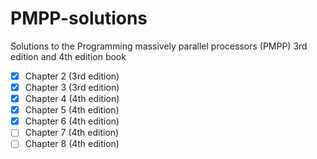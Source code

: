 # PMPP-solutions

Solutions to the Programming massively parallel processors (PMPP) 3rd edition and 4th edition book

- [x] Chapter 2 (3rd edition)
- [x] Chapter 3 (3rd edition)
- [x] Chapter 4 (4th edition)
- [x] Chapter 5 (4th edition)
- [x] Chapter 6 (4th edition)
- [ ] Chapter 7 (4th edition)
- [ ] Chapter 8 (4th edition)
